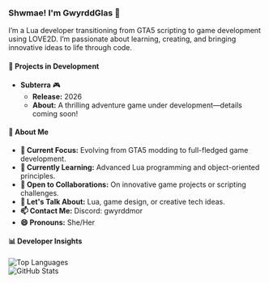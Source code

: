 ### Shwmae! I'm GwyrddGlas 👋  

I’m a Lua developer transitioning from GTA5 scripting to game development using LOVE2D. I’m passionate about learning, creating, and bringing innovative ideas to life through code.  

#### 🌟 Projects in Development  

- **Subterra** 🎮  
  - **Release:** 2026  
  - **About:** A thrilling adventure game under development—details coming soon!  

#### 💬 About Me  

- **🔭 Current Focus:** Evolving from GTA5 modding to full-fledged game development.  
- **🌱 Currently Learning:** Advanced Lua programming and object-oriented principles.  
- **👯 Open to Collaborations:** On innovative game projects or scripting challenges.  
- **💬 Let's Talk About:** Lua, game design, or creative tech ideas.  
- **📫 Contact Me:** Discord: gwyrddmor  
- **😄 Pronouns:** She/Her  

#### 📊 Developer Insights  

![Top Languages](https://github-readme-stats.vercel.app/api/top-langs/?username=GwyrddGlas&layout=compact&theme=dracula)  
![GitHub Stats](https://github-readme-stats.vercel.app/api?username=GwyrddGlas&show_icons=true&theme=dracula)  

